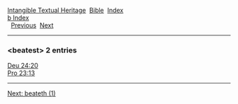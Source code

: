 [Intangible Textual Heritage](../../index)  [Bible](../index) 
[Index](index)   
[b Index](_b_)  
  [Previous](c01152)  [Next](c01154) 

------------------------------------------------------------------------

### &lt;beatest&gt; 2 entries

[Deu 24:20](../kjv/deu024.htm#020)  
[Pro 23:13](../kjv/pro023.htm#013)  

------------------------------------------------------------------------

[Next: beateth (1)](c01154)
